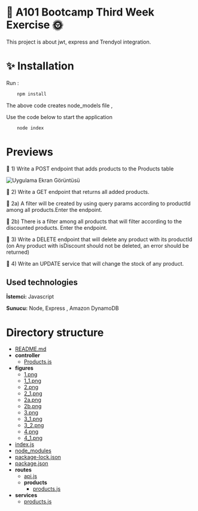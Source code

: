 
# 🚀 A101 Bootcamp Third Week Exercise 🌞

This project is about jwt, express and Trendyol integration.

# ✨ Installation


Run :

```bash
    npm install
```

The above code creates node_models file ,

Use the code below to start the application

```bash
    node index
```

# Previews

📗 1) Write a POST endpoint that adds products to the Products table

![Uygulama Ekran Görüntüsü]()


📘 2) Write a GET endpoint that returns all added products.

📘 2a) A filter will be created by using query params according to productId among all products.Enter the endpoint.

📘 2b) There is a filter among all products that will filter according to the discounted products.
Enter the endpoint.

📙 3) Write a DELETE endpoint that will delete any product with its productId (on
Any product with isDiscount should not be deleted, an error should be returned)

📕 4) Write an UPDATE service that will change the stock of any product.
## Used technologies

**İstemci:** Javascript

**Sunucu:** Node, Express , Amazon DynamoDB

   # Directory structure

   - [README.md](README.md)
   - __controller__
     - [Products.js](controller/Products.js)
   - __figures__
     - [1.png](figures/1.png)
     - [1\_1.png](figures/1_1.png)
     - [2.png](figures/2.png)
     - [2\_1.png](figures/2_1.png)
     - [2a.png](figures/2a.png)
     - [2b.png](figures/2b.png)
     - [3.png](figures/3.png)
     - [3\_1.png](figures/3_1.png)
     - [3\_2.png](figures/3_2.png)
     - [4.png](figures/4.png)
     - [4\_1.png](figures/4_1.png)
   - [index.js](index.js)
   - [node\_modules](node_modules)
   - [package\-lock.json](package-lock.json)
   - [package.json](package.json)
   - __routes__
     - [api.js](routes/api.js)
     - __products__
       - [products.js](routes/products/products.js)
   - __services__
     - [products.js](services/products.js)